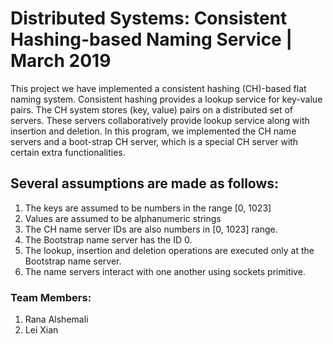 # Distributed Systems: Consistent Hashing-based Naming Service | March 2019
This project we have implemented a consistent hashing (CH)-based flat naming system. Consistent hashing provides a lookup service for key-value pairs. The CH system stores (key, value) pairs on a distributed set of servers. These servers collaboratively provide lookup service along with insertion and deletion. In this program, we implemented the CH name servers and a boot-strap CH server, which is a special CH server with certain extra functionalities.

## Several assumptions are made as follows:
1. The keys are assumed to be numbers in the range [0, 1023] 
2. Values are assumed to be alphanumeric strings 
3. The CH name server IDs are also numbers in [0, 1023] range.
4. The Bootstrap name server has the ID 0. 
5. The lookup, insertion and deletion operations are executed only at the Bootstrap name server.
6. The name servers interact with one another using sockets primitive.

### Team Members: 
1. Rana Alshemali
2. Lei Xian
